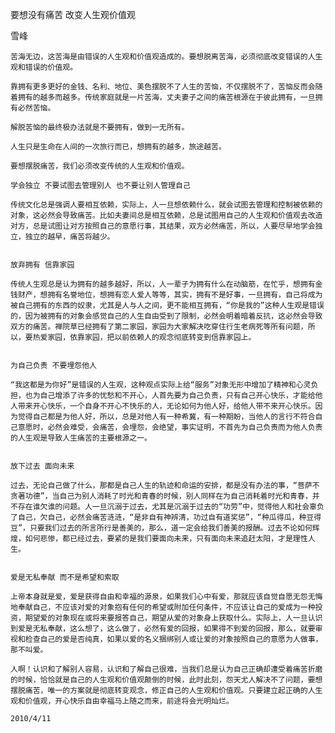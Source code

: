 要想没有痛苦 改变人生观价值观

雪峰


    苦海无边，这苦海是由错误的人生观和价值观造成的。要想脱离苦海，必须彻底改变错误的人生观和错误的价值观。

    靠拥有更多更好的金钱、名利、地位、美色摆脱不了人生的苦恼，不仅摆脱不了，苦恼反而会随着拥有的越多而越多。传统家庭就是一片苦海，丈夫妻子之间的痛苦根源在于彼此拥有，一旦拥有必然苦恼。

    解脱苦恼的最终极办法就是不要拥有，做到一无所有。

    人生只是生命在人间的一次旅行而已，想拥有的越多，旅途越苦。

    要想摆脱痛苦，我们必须改变传统的人生观和价值观。

    学会独立 不要试图去管理别人 也不要让别人管理自己

    传统文化总是强调人要相互依赖，实际上，人一旦想依赖什么，就会试图去管理和控制被依赖的对象，这必然会导致痛苦。比如夫妻间总是相互依赖，总是试图用自己的人生观和价值观去改造对方，总是试图让对方按照自己的意愿行事，其结果，双方必然痛苦，所以，人要尽早地学会独立，独立的越早，痛苦将越少。


    放弃拥有 信靠家园

    传统人生观总是认为拥有的越多越好，所以，人一辈子为拥有什么在动脑筋，在忙乎，想拥有金钱财产，想拥有名誉地位，想拥有恋人爱人等等，其实，拥有不是好事，一旦拥有，自己将成为被自己拥有的东西的奴隶，尤其是人与人之间，更不能相互拥有，“你是我的”这种人生观是错误的，因为被拥有的对象会感觉自己的人生自由受到了限制，必然会明着暗着反抗，这必然会导致双方的痛苦。禅院草已经拥有了第二家园，家园为大家解决吃穿住行生老病死等所有问题，所以，要热爱家园，依靠家园，把以前依赖人的观念彻底转变到信靠家园上。


    为自己负责 不要埋怨他人

    “我这都是为你好”是错误的人生观，这种观点实际上给“服务”对象无形中增加了精神和心灵负担，也为自己增添了许多的忧愁和不开心，人首先要为自己负责，只有自己开心快乐，才能给他人带来开心快乐，一个自身不开心不快乐的人，无论如何为他人好，给他人带不来开心快乐。因为觉得自己都是为他人好，所以，总是对他人有一种希冀，有一种期盼，当他人的言行不符合自己意愿时，必然会难受，会痛苦，会埋怨，会绝望，事实证明，不首先为自己负责而为他人负责的人生观是导致人生痛苦的主要根源之一。


    放下过去 面向未来

    过去，无论自己做了什么，那都是自己人生的轨迹和命运的安排，都是没有办法的事，“菩萨不贪著功德”，当自己为别人消耗了时光和青春的时候，别人同样在为自己消耗着时光和青春，并不存在谁欠谁的问题。人一旦沉溺于过去，尤其是沉溺于过去的“功劳”中，觉得他人和社会辜负了自己，欠自己，必然会痛苦涟涟，“是非自有神辨清，功过自有道奖惩”，“种瓜得瓜，种豆得豆”，只要我们过去的所言所行是善美的，那么，道一定会给我们善美的报酬。过去不论如何辉煌，如何悲惨，都已经过去，要紧的是我们要面向未来，只有面向未来追赶太阳，才是理性人生。


    爱是无私奉献 而不是希望和索取

    上帝本身就是爱，爱是获得自由和幸福的源泉，如果我们心中有爱，那就应该自觉自愿无怨无悔地奉献自己，不应该对爱的对象抱有任何的希望或附加任何条件，不应该让自己的爱成为一种投资，期望爱的对象现在或将来要报答自己，期望从爱的对象身上获取什么。实际上，人一旦认识到爱是无私奉献，这么想了，这么做了，必然有爱的回报，如果得不到爱的回报，那么，就要审视和检查自己的爱是否纯真，如果以爱的名义捆绑别人或让爱的对象按照自己的意愿为人做事，那不叫爱。

    人啊！认识和了解别人容易，认识和了解自己很难，当我们总是认为自己正确却遭受着痛苦折磨的时候，恰恰就是自己的人生观和价值观颠倒的时候，此时此刻，怨天尤人解决不了问题，要想摆脱痛苦，唯一的方案就是彻底转变观念，修正自己的人生观和价值观。只要建立起正确的人生观和价值观，开心快乐自由幸福马上随之而来，前途将会光明灿烂。

    2010/4/11



